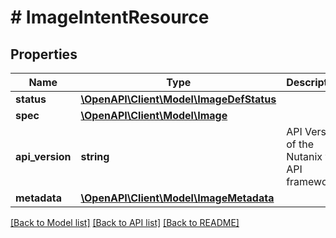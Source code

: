 # # ImageIntentResource

## Properties

Name | Type | Description | Notes
------------ | ------------- | ------------- | -------------
**status** | [**\OpenAPI\Client\Model\ImageDefStatus**](ImageDefStatus.md) |  | [optional]
**spec** | [**\OpenAPI\Client\Model\Image**](Image.md) |  | [optional]
**api_version** | **string** | API Version of the Nutanix v3 API framework. | [optional] [default to '3.1.0']
**metadata** | [**\OpenAPI\Client\Model\ImageMetadata**](ImageMetadata.md) |  |

[[Back to Model list]](../../README.md#models) [[Back to API list]](../../README.md#endpoints) [[Back to README]](../../README.md)
